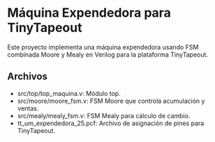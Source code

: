 # Máquina Expendedora para TinyTapeout

Este proyecto implementa una máquina expendedora usando FSM combinada Moore y Mealy en Verilog para la plataforma TinyTapeout.

## Archivos

- src/top/top_maquina.v: Módulo top.
- src/moore/moore_fsm.v: FSM Moore que controla acumulación y ventas.
- src/mealy/mealy_fsm.v: FSM Mealy para cálculo de cambio.
- tt_um_expendedora_25.pcf: Archivo de asignación de pines para TinyTapeout.

